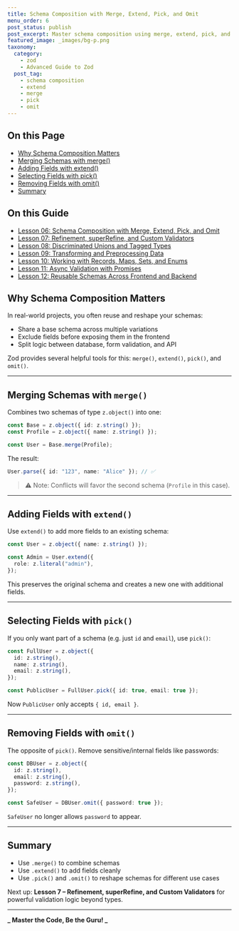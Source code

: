 ```yaml
---
title: Schema Composition with Merge, Extend, Pick, and Omit
menu_order: 6
post_status: publish
post_excerpt: Master schema composition using merge, extend, pick, and omit.
featured_image: _images/bg-p.png
taxonomy:
  category:
    - zod
    - Advanced Guide to Zod
  post_tag:
    - schema composition
    - extend
    - merge
    - pick
    - omit
---
```


<div class="toc" markdown="1">

<div class="otp" markdown="1">

## On this Page

- [Why Schema Composition Matters](#why-schema-composition-matters)
- [Merging Schemas with merge()](#merging-schemas-with-merge)
- [Adding Fields with extend()](#adding-fields-with-extend)
- [Selecting Fields with pick()](#selecting-fields-with-pick)
- [Removing Fields with omit()](#removing-fields-with-omit)
- [Summary](#summary)

</div>

<div class="otg" markdown="1">

## On this Guide

- [Lesson 06: Schema Composition with Merge, Extend, Pick, and Omit](./lesson-06-schema-composition-with-merge-extend-pick)
- [Lesson 07: Refinement, superRefine, and Custom Validators](./lesson-07-refinement-superrefine-and-custom-validators)
- [Lesson 08: Discriminated Unions and Tagged Types](./lesson-08-discriminated-unions-and-tagged-types)
- [Lesson 09: Transforming and Preprocessing Data](./lesson-09-transforming-and-preprocessing-data)
- [Lesson 10: Working with Records, Maps, Sets, and Enums](./lesson-10-working-with-records-maps-sets-and)
- [Lesson 11: Async Validation with Promises](./lesson-11-async-validation-with-promises)
- [Lesson 12: Reusable Schemas Across Frontend and Backend](./lesson-12-reusable-schemas-across-frontend-and-backend)

</div>

</div>

<div class="guru-main" markdown="1">

## Why Schema Composition Matters

In real-world projects, you often reuse and reshape your schemas:

- Share a base schema across multiple variations
- Exclude fields before exposing them in the frontend
- Split logic between database, form validation, and API

Zod provides several helpful tools for this: `merge()`, `extend()`, `pick()`, and `omit()`.

---

## Merging Schemas with `merge()`

Combines two schemas of type `z.object()` into one:

```ts
const Base = z.object({ id: z.string() });
const Profile = z.object({ name: z.string() });

const User = Base.merge(Profile);
```

The result:

```ts
User.parse({ id: "123", name: "Alice" }); // ✅
```

> ⚠️ Note: Conflicts will favor the second schema (`Profile` in this case).

---

## Adding Fields with `extend()`

Use `extend()` to add more fields to an existing schema:

```ts
const User = z.object({ name: z.string() });

const Admin = User.extend({
  role: z.literal("admin"),
});
```

This preserves the original schema and creates a new one with additional fields.

---

## Selecting Fields with `pick()`

If you only want part of a schema (e.g. just `id` and `email`), use `pick()`:

```ts
const FullUser = z.object({
  id: z.string(),
  name: z.string(),
  email: z.string(),
});

const PublicUser = FullUser.pick({ id: true, email: true });
```

Now `PublicUser` only accepts `{ id, email }`.

---

## Removing Fields with `omit()`

The opposite of `pick()`. Remove sensitive/internal fields like passwords:

```ts
const DBUser = z.object({
  id: z.string(),
  email: z.string(),
  password: z.string(),
});

const SafeUser = DBUser.omit({ password: true });
```

`SafeUser` no longer allows `password` to appear.

---

## Summary

- Use `.merge()` to combine schemas
- Use `.extend()` to add fields cleanly
- Use `.pick()` and `.omit()` to reshape schemas for different use cases

Next up: **Lesson 7 – Refinement, superRefine, and Custom Validators** for powerful validation logic beyond types.

---

**_ Master the Code, Be the Guru! _**

</div>
